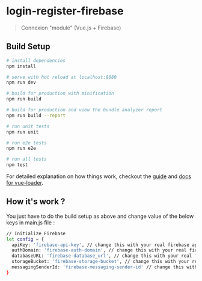 # login-register-firebase

> Connexion "module" (Vue.js + Firebase)

## Build Setup

``` bash
# install dependencies
npm install

# serve with hot reload at localhost:8080
npm run dev

# build for production with minification
npm run build

# build for production and view the bundle analyzer report
npm run build --report

# run unit tests
npm run unit

# run e2e tests
npm run e2e

# run all tests
npm test
```

For detailed explanation on how things work, checkout the [guide](http://vuejs-templates.github.io/webpack/) and [docs for vue-loader](http://vuejs.github.io/vue-loader).

## How it's work ?

You just have to do the build setup as above and change value of the below keys in main.js file :

```bash
// Initialize Firebase
let config = {
  apiKey: 'firebase-api-key', // change this with your real firebase apiKey
  authDomain: 'firebase-auth-domain', // change this with your real firebase authDomain
  databaseURL: 'firebase-database_url', // change this with your real firebase databaseURL
  storageBucket: 'firebase-storage-bucket', // change this with your real firebase storageBucket
  messagingSenderId: 'firebase-messaging-sender-id' // change this with your real firebase messagingSenderId
}
```
